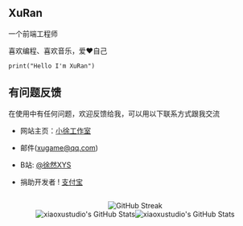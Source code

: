 ## XuRan

一个前端工程师

喜欢编程、喜欢音乐，爱❤️自己

```
print("Hello I'm XuRan")
```
## 有问题反馈
在使用中有任何问题，欢迎反馈给我，可以用以下联系方式跟我交流
* 网站主页：[小徐工作室](https://www.xiaoxustudio.top)
* 邮件(xugame@qq.com)
* B站: [@徐然XYS](https://space.bilibili.com/291565199)

* 捐助开发者
! [支付宝](https://github.com/xiaoxu1111/xuranxys_Game/blob/main/zfb.jpg)

## 

<div align="center"><img src=https://streak-stats.demolab.com/?user=xiaoxustudio" alt="GitHub Streak" /></div>

<div align="center"><img src="https://github-readme-stats.vercel.app/api?username=xiaoxustudio&theme=vue&show_icons=true&hide_border=true&count_private=true" alt="xiaoxustudio's GitHub Stats" /><img src="https://github-readme-stats.vercel.app/api/top-langs/?username=xiaoxustudio&theme=vue&show_icons=true&hide_border=true&layout=compact" alt="xiaoxustudio's GitHub Stats" /></div>
